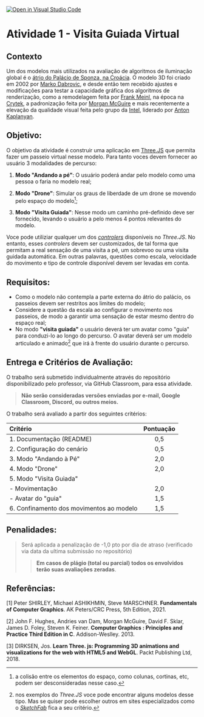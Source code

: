 [![Open in Visual Studio Code](https://classroom.github.com/assets/open-in-vscode-c66648af7eb3fe8bc4f294546bfd86ef473780cde1dea487d3c4ff354943c9ae.svg)](https://classroom.github.com/online_ide?assignment_repo_id=7748531&assignment_repo_type=AssignmentRepo)
# Atividade 1 - Visita Guiada Virtual

## Contexto

Um dos modelos mais utilizados na avaliação de algoritmos de iluminação global é o [átrio do Palácio de Sponza, na Croácia](https://en.wikipedia.org/wiki/Sponza_Palace). O modelo 3D foi criado em 2002 por [Marko Dabrovic](https://www.archilovers.com/marko-dabrovi%C3%A6/), e desde então tem recebido ajustes e modificações para testar a capacidade gráfica dos algoritmos de renderização, como a remodelagem feita por [Frank Meinl](https://www.artstation.com/digitalwerk), na época na [Crytek](https://www.crytek.com/), a padronização feita por [Morgan McGuire](https://casual-effects.com/g3d/data10/common/model/crytek_sponza/sponza.zip) e mais recentemente a elevação da qualidade visual feita pelo grupo da [Intel](https://www.intel.com/content/www/us/en/newsroom/opinion/intel-graphics-step-up-research.html), liderado por [Anton Kaplanyan](http://kaplanyan.com/).

## Objetivo:

O objetivo da atividade é construir uma aplicação em [Three.JS](https://threejs.org/) que permita fazer um passeio virtual nesse modelo. Para tanto voces devem fornecer ao usuário 3 modalidades de percurso:

1. **Modo "Andando a pé"**: O usuário poderá andar pelo modelo como uma pessoa o faria no modelo real;

1. **Modo "Drone"**: Simular os graus de liberdade de um drone se movendo pelo espaço do modelo[^1];

1. **Modo "Visita Guiada"**: Nesse modo um caminho pré-definido deve ser fornecido, levando o usuário a pelo menos 4 pontos relevantes do modelo.

Voce pode utiliziar qualquer um dos [*controlers*](https://threejs.org/docs/index.html?q=control) disponíveis no *Three.JS*. No entanto, esses *controlers* devem ser customizados, de tal forma que permitam a real sensação de uma visita a pé, um sobrevoo ou uma visita guidada automática. Em outras palavras, questões como escala, velocidade do movimento e tipo de controle disponível devem ser levadas em conta. 

## Requisitos:

- Como o modelo não contempla a parte externa do átrio do palácio, os passeios devem ser restritos aos limites do modelo;
- Considere a questão da escala ao configurar o movimento nos passeios, de modo a garantir uma sensação de estar mesmo dentro do espaço real;
- No modo **"visita guiada"** o usuário deverá ter um avatar como "guia" para conduzi-lo ao longo do percurso. O avatar deverá ser um modelo articulado e animado[^2] que irá à frente do usuário durante o percurso.  

## Entrega e Critérios de Avaliação:

O trabalho será submetido individualmente através do repositório disponibilizado pelo professor, via GitHub Classroom, para essa atividade. 
> **Não serão consideradas versões enviadas por e-mail, Google Classroom, Discord, ou outros meios.**

O trabalho será avaliado a partir dos seguintes critérios:

| Critério | Pontuação |
| :--- | :---: |
| 1. Documentação (README) | 0,5 |
| 2. Configuração do cenário | 0,5 | 
| 3. Modo "Andando à Pé" | 2,0 |
| 4. Modo "Drone" | 2,0 |
| 5. Modo "Visita Guiada" |  |
| - Movimentação | 2,0 |
| - Avatar do "guia" | 1,5 |
| 6. Confinamento dos movimentos ao modelo | 1,5 |

## Penalidades:              

> Será aplicada a penalização de -1,0 pto por dia de atraso (verificado via data da ultima submissão no repositório)
> 
>> **Em casos de plágio (total ou parcial) todos os envolvidos terão suas avaliações zeradas**. 

## Referências:

[1] Peter SHIRLEY, Michael ASHIKHMIN, Steve MARSCHNER. **Fundamentals of Computer Graphics**. AK Peters/CRC Press, 5th Edition, 2021.

[2] John F. Hughes, Andries van Dam, Morgan McGuire, David F. Sklar, James D. Foley, Steven K. Feiner. **Computer Graphics : Principles and 
Practice Third Edition in C**. Addison-Weslley. 2013.

[3] DIRKSEN, Jos. **Learn Three. js: Programming 3D animations and visualizations for the web with HTML5 and WebGL**. Packt Publishing Ltd, 2018.

[^1]: a colisão entre os elementos do espaço, como colunas, cortinas, etc, podem ser desconsideradas nesse caso. 
[^2]: nos exemplos do *Three.JS* voce pode encontrar alguns modelos desse tipo. Mas se quiser pode escolher outros em sites especializados como o [*SketchFab*](https://sketchfab.com/) fica a seu critério.
